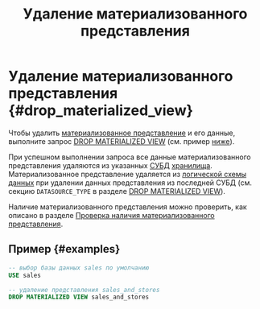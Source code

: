 ﻿---
layout: default
title: Удаление материализованного представления
nav_order: 9
parent: Управление схемой данных
grand_parent: Работа с системой
has_children: false
---

# Удаление материализованного представления {#drop_materialized_view}

Чтобы удалить [материализованное представление](../../../overview/main_concepts/materialized_view/materialized_view.md) 
и его данные, выполните запрос [DROP MATERIALIZED VIEW](../../../reference/sql_plus_requests/DROP_MATERIALIZED_VIEW/DROP_MATERIALIZED_VIEW.md) 
(см. пример [ниже](#examples)).

При успешном выполнении запроса все данные материализованного представления удаляются из указанных 
[СУБД](../../../introduction/supported_DBMS/supported_DBMS.md) [хранилища](../../../overview/main_concepts/data_storage/data_storage.md). 
Материализованное представление удаляется из [логической схемы данных](../../../overview/main_concepts/logical_schema/logical_schema.md) 
при удалении данных представления из последней СУБД (см. секцию `DATASOURCE_TYPE` в разделе [DROP MATERIALIZED VIEW](../../../reference/sql_plus_requests/DROP_MATERIALIZED_VIEW/DROP_MATERIALIZED_VIEW.md)).

Наличие материализованного представления можно проверить, как описано в разделе [Проверка наличия материализованного представления](../entity_presence_check/entity_presence_check.md#mat_view_check).

## Пример {#examples}

```sql
-- выбор базы данных sales по умолчанию
USE sales

-- удаление представления sales_and_stores
DROP MATERIALIZED VIEW sales_and_stores
```